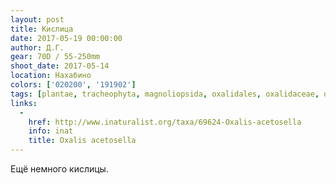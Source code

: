 ```yaml
---
layout: post
title: Кислица
date: 2017-05-19 00:00:00
author: Д.Г.
gear: 70D / 55-250mm
shoot_date: 2017-05-14
location: Нахабино
colors: ['020200', '191902']
tags: [plantae, tracheophyta, magnoliopsida, oxalidales, oxalidaceae, oxalis, oxalis acetosella]
links:
  -
    href: http://www.inaturalist.org/taxa/69624-Oxalis-acetosella
    info: inat
    title: Oxalis acetosella
---
```

Ещё немного кислицы.
